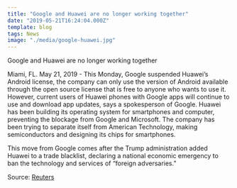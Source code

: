 ```yaml
---
title: "Google and Huawei are no longer working together"
date: "2019-05-21T16:24:04.000Z"
template: blog
tags: News
image: "./media/google-huawei.jpg"
---
```


<title-2>Google and Huawei are no longer working together</title-2>

Miami, FL. May 21, 2019 - This Monday, Google suspended Huawei’s Android license, the company can only use the version of Android available through the open source license that is free to anyone who wants to use it. However, current users of Huawei phones with Google apps will continue to use and download app updates, says a spokesperson of Google. Huawei has been building its operating system for smartphones and computer, preventing the blockage from Google and Microsoft. The company has been trying to separate itself from American Technology, making semiconductors and designing its chips for smartphones.

This move from Google comes after the Trump administration added Huawei to a trade blacklist, declaring a national economic emergency to ban the technology and services of “foreign adversaries.”

Source: [Reuters](https://www.reuters.com/article/us-huawei-tech-alphabet-exclusive/exclusive-google-suspends-some-business-with-huawei-after-trump-blacklist-source-idUSKCN1SP0NB)
